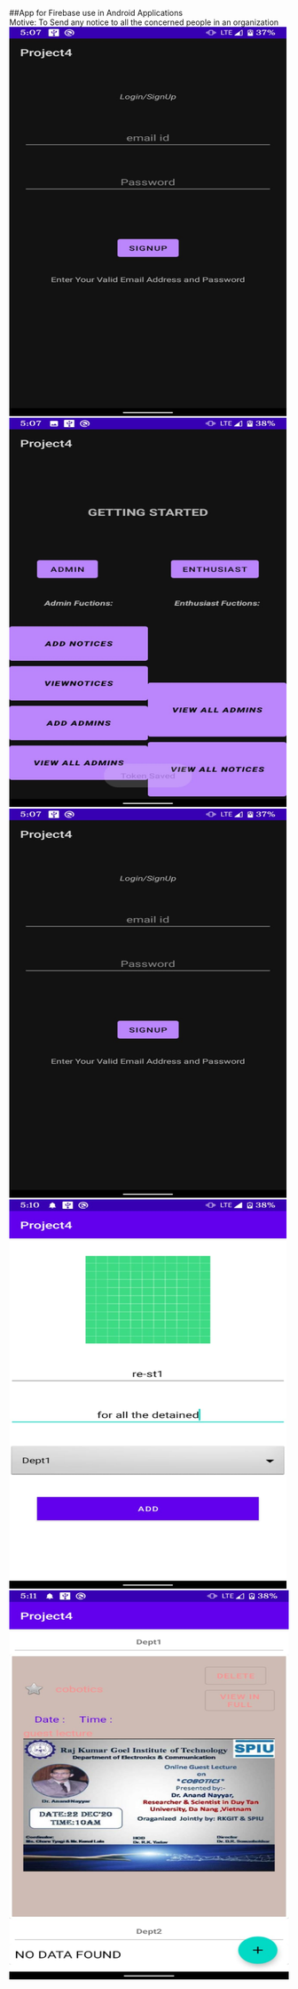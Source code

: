 ##App for Firebase use in Android Applications</br>
Motive: To Send any notice to all the concerned people in an organization</br>
<img src="screenshot1.jpg" alt="Login Page" title="Login Page" width="500" height="700"/>
<img src="screenshot2.jpg" alt="Control Page" title="Control Page" width="500" height="700"/>
<img src="screenshot1.jpg" alt="Admin/Employee Registration Page" title="Admin/Employee Registration Page" width="500" height="700"/>
<img src="screenshot5.jpg" alt="Notice Add Page" title="Notice Add Page" width="500" height="700"/>
<img src="screenshot4.jpg" alt="Notice View List Page" title="Notice List View Page" width="700" height="700"/>
